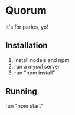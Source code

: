 Quorum
======

It's for paries, yo!

Installation
------------

1. install nodejs and npm
1. run a mysql server
2. run "npm install"

Running
-------

run "npm start"